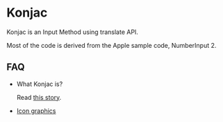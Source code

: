 Konjac
======

Konjac is an Input Method using translate API.

Most of the code is derived from the Apple sample code, NumberInput 2.

FAQ
---
* What Konjac is?

  Read [this story](http://doraemon.mangawiki.org/translation-konjac/).

* [Icon graphics](http://food-clipart.toykikaku.com/%E5%92%8C%E9%A3%9F/%E3%81%93%E3%82%93%E3%81%AB%E3%82%83%E3%81%8F/)
